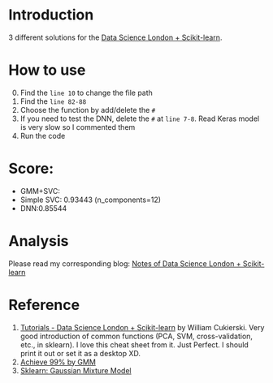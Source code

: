 # Introduction
3 different solutions for the [Data Science London + Scikit-learn](https://www.kaggle.com/c/data-science-london-scikit-learn).

# How to use
0. Find the `line 10` to change the file path
1. Find the `line 82-88`
2. Choose the function by add/delete the `#`
3. If you need to test the DNN, delete the `#` at `line 7-8`. Read Keras model is very slow so I commented them
4. Run the code

# Score:
- GMM+SVC: 
- Simple SVC: 0.93443 (n_components=12)
- DNN:0.85544

# Analysis
Please read my corresponding blog: [Notes of Data Science London + Scikit-learn](https://typewind.github.io/2017/07/05/k-london-notes/)

# Reference
1. [Tutorials - Data Science London + Scikit-learn](https://www.kaggle.com/c/data-science-london-scikit-learn/visualization/1091) by William Cukierski. Very good introduction of common functions (PCA, SVM, cross-validation, etc., in sklearn). I love this cheat sheet from it. Just Perfect. I should print it out or set it as a desktop XD.
2. [Achieve 99% by GMM](http://nbviewer.jupyter.org/gist/luanjunyi/6632d4c0f92bc30750f4)
3. [Sklearn: Gaussian Mixture Model](http://scikit-learn.org/stable/modules/mixture.html)
